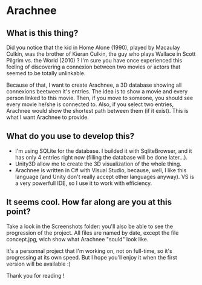 Arachnee
========
## What is this thing?
Did you notice that the kid in Home Alone (1990), played by Macaulay Culkin, was the brother of Kieran Culkin, the guy who plays Wallace in Scott Pilgrim vs. the World (2010) ? I'm sure you have once experienced this feeling of discovering a connexion between two movies or actors that seemed to be totally unlinkable.

Because of that, I want to create Arachnee, a 3D database showing all connexions beetween it's entries. The idea is to show a movie and every person linked to this movie. Then, if you move to someone, you should see every movie he/she is connected to. Also, if you select  two entries, Arachnee would show the shortest path between them (if it exist). This is what I want Arachnee to provide.

## What do you use to develop this?
- I'm using SQLite for the database. I builded it with SqliteBrowser, and it has only 4 entries right now (filling the database will be done later...). 
- Unity3D allow me to create the 3D visualization of the whole thing.
- Arachnee is written in C# with Visual Studio, because, well, I like this language (and Unity don't really accept other languages anyway). VS is a very powerfull IDE, so I use it to work with efficiency.

## It seems cool. How far along are you at this point?
Take a look in the Screenshots folder: you'll also be able to see the progression of the project. All files are named by date, except the file concept.jpg, wich show what Arachnee "sould" look like.

It's a personnal project that I'm working on, not on full-time, so it's progressing at its own speed. But I hope you'll enjoy it when the first version will be available :)


Thank you for reading !

